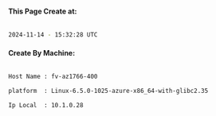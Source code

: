 
   
#### This Page Create at:

```bash

2024-11-14 - 15:32:28 UTC

```

#### Create By Machine:

```bash

Host Name : fv-az1766-400

platform  : Linux-6.5.0-1025-azure-x86_64-with-glibc2.35

Ip Local  : 10.1.0.28

```

